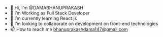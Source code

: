 - 👋 Hi, I’m @DAMABHANUPRAKASH
- 👀 I’m Working as Full Stack Developer 
- 🌱 I’m currently learning React.js
- 💞️ I’m looking to collaborate on development on front-end technologies
- 📫 How to reach me bhanuprakashdama147@gmail.com

